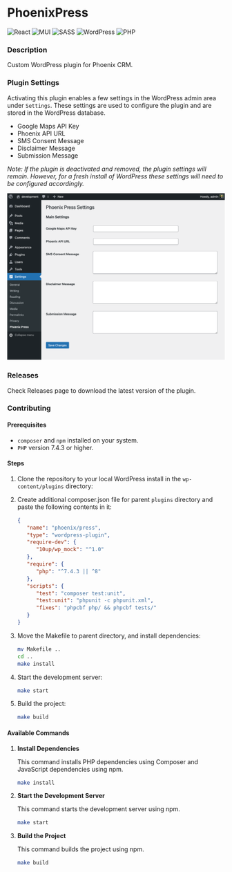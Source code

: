 # PhoenixPress

![React](https://img.shields.io/badge/react-%2320232a.svg?style=for-the-badge&logo=react&logoColor=%2361DAFB)
![MUI](https://img.shields.io/badge/MUI-%230081CB.svg?style=for-the-badge&logo=mui&logoColor=white)
![SASS](https://img.shields.io/badge/SASS-hotpink.svg?style=for-the-badge&logo=SASS&logoColor=white)
![WordPress](https://img.shields.io/badge/WordPress-%23117AC9.svg?style=for-the-badge&logo=WordPress&logoColor=white)
![PHP](https://img.shields.io/badge/php-%23777BB4.svg?style=for-the-badge&logo=php&logoColor=white)

### Description

Custom WordPress plugin for Phoenix CRM.

### Plugin Settings

Activating this plugin enables a few settings in the WordPress admin area under `Settings`. These settings are used to configure the plugin and are stored in the WordPress database.

- Google Maps API Key
- Phoenix API URL
- SMS Consent Message
- Disclaimer Message
- Submission Message

*Note: If the plugin is deactivated and removed, the plugin settings will remain. However, for a fresh install of WordPress these settings will need to be configured accordingly.*

![readme-plugin-settings.png](readme-plugin-settings.png)

### Releases

Check Releases page to download the latest version of the plugin.

### Contributing

#### Prerequisites
- `composer` and `npm` installed on your system.
- `PHP` version 7.4.3 or higher.

#### Steps
1. Clone the repository to your local WordPress install in the `wp-content/plugins` directory:

2. Create additional composer.json file for parent `plugins` directory and paste the following contents in it:
   ```JSON
   {
      "name": "phoenix/press",
      "type": "wordpress-plugin",
      "require-dev": {
         "10up/wp_mock": "^1.0"
      },
      "require": {
         "php": "^7.4.3 || ^8"
      },
      "scripts": {
         "test": "composer test:unit",
         "test:unit": "phpunit -c phpunit.xml",
         "fixes": "phpcbf php/ && phpcbf tests/"
      }
   }
   ```
   
3. Move the Makefile to parent directory, and install dependencies:
   ```sh
   mv Makefile ..
   cd ..
   make install
   ```

4. Start the development server:
   ```sh
   make start
   ```

5. Build the project:
   ```sh
   make build
   ```


#### Available Commands

1. **Install Dependencies**

   This command installs PHP dependencies using Composer and JavaScript dependencies using npm.
   ```sh
   make install
   ```

2. **Start the Development Server**

   This command starts the development server using npm.
   ```sh
   make start
   ```

3. **Build the Project**

   This command builds the project using npm.
   ```sh
   make build
   ```

